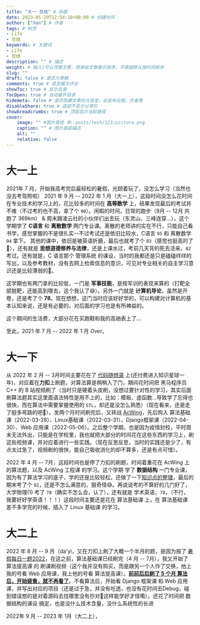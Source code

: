 ```yaml
---
title: "大一 总结" # 标题
date: 2023-05-29T12:54:18+08:00 # 创建时间
author: ["Xan"] # 作者
tags: # 标签
- Life 
- 总结
keywords: # 关键词
- Life 
- 总结
description: "" # 描述
weight: # 输入1可以顶置文章，用来给文章展示排序，不填就默认按时间排序
slug: ""
draft: false # 是否为草稿
comments: true # 是否展示评论
showToc: true # 显示目录
TocOpen: true # 自动展开目录
hidemeta: false # 是否隐藏文章的元信息，如发布日期、作者等
disableShare: true # 底部不显示分享栏
showbreadcrumbs: true # 顶部显示当前路径
cover:
    image: "" #图片路径 例：posts/tech/123/picture.png
    caption: "" # 图片底部描述
    alt: ""
    relative: false
---
```


# 大一上
2021年 7 月，开始我高考完后最轻松的暑假，光顾着玩了，没怎么学习（当然也没去考驾照啦）
2021 年 9 月 -- 2022 年 1 月（大一上），这段时间没怎么花时间在专业技术的学习上的，花比较多的时间在 **高等数学** 上，结果发现最后的考试并不难（不过考的也不高，拿了个 `90`）。闲暇的时间，日常的跑步（9月 -- 12月 共跑了 $369 km$） & 周末跟凌云社的小伙伴们出去玩（东灵山、三峰连穿...），这个学期学了 **C语言** 和 **离散数学** 两门专业课。离散的老师讲的实在不行，只能自己看书学，感觉掌握的不是很扎实--不过考试还是依旧比较水，C语言 `95` 和 离散数学 `94` 拿下。 其他的课中，依旧是被英语折磨，最后也就考了个 `83`（感觉也挺高的了🤣），还有就是 **思想道德修养与法律**，还是上课水过，考前几天背的死去活来，`82` 考过。还有就是，C 语言那个 管理系统 的课设，当时的我都还是只是磕磕绊绊的写出，以及参考教材，没有去网上检索信息的意识，可见对专业相关的自主学习意识还是比较薄弱的🥴。

这学期也有两门拿的比较低，一门是 **军事技能**，是按军训的表现来算的（打靶全部脱靶，还能高到哪去，这个我认了😅）。另外一门就是 **计算机导论**，虽然是开卷，还是考了个 **78**。现在想想，这门当时应该好好学的，可以构建对计算机的基本认知来说，还是有必要的，对后面的学习也是有所裨益的。

这个期间的生活费，大部分花在买跑鞋和我的高驰表上了...

至此，2021 年 7 月 -- 2022 年 1 月 $Over$。

# 大一下
从 2022 年 2 月 -- 3月时间主要花在了 [代码随想录](https://www.programmercarl.com/) 上(还付费进入知识星球一年)，对应着在**力扣**上刷题，对算法算是稍稍入了门，期间花时间把 黑马程序员 C++ 的 B 站视频刷了（当时只是硬着头皮刷，没想过要针对性的学习，其实后面刷算法题其实这里面语法特性是用不上的，比如：模板、虚函数...导致学了忘得也很快，而在算法中需要掌握使用的 `STL`，却还是没怎么熟悉）（现在看来，还是走了挺多弯路的吧🤔）。发两个月时间刷完后，又转战 [AcWing](https://www.acwing.com/user/myspace/activity/182463/)，先后购入 算法基础课（2022-03-28）、Linux基础课（2022-03-31）、Django框架课（2022-04-30）、Web 应用课（2022-05-06）。之后整个学期，也是因为疫情封校，平时周末无法外出，只能是在学校里，我也就把大部分的时间花在这些东西的学习上，刷这些视频课，并对应着进行一些实践。（现在反思反思，当时的实践还是少了，有点太过急了，视频刷的很快，能自己吸收消化的却不算多，还是有点可惜）。

2022 年 4 月 -- 7月，这段时间也是停了力扣的刷题，时间着重花在 AcWing 上的算法题，以及 AcWing 工程课 的学习。这个学期 学了 **数据结构** 一门专业课，因为有了算法学习的底子，学的还是比较轻松，还做了一下[知识点的整理](https://github.com/Xancoding/Data-Structures-and-Algorithms)，最后的期末考了个 `92`，还是不怎么满意的，狠奇怪😅。再说说考的不算好的几门好了，大学物理(1) 考了 `78`（确实不怎么会，认了），还有就是 学术英语，`78`，（不行，我要好好学英语！！！）这段时间主要还是花在 算法基础课 上，在 算法基础课 差不多学完的时候，插入了 Linux 基础课 的学习。

# 大二上 
2022 年 8 月 -- 9 月（da'yi，又在力扣上刷了大概一个半月的题，是因为报了 [暑假每日一题2022](https://www.acwing.com/activity/content/activity_person/content/431826/1/)，在这之前，算法基础课已经刷完（4 月 -- 7月），我又开始了 算法提高课 的 刷课刷视频（这个我并没有购买，而是跟另一个人作了交换，他上我的号看 Web 应用课，我上他的号看 算法提高课）。**<u>前前后后刷了 5 个月 算法后，开始疲惫，就不再看了</u>**。不看算法后，开始看 Django 框架课 和 Web 应用课，并写出对应的项目（还是过于急，并没有吃透，也没有花时间去Debug，碰到错误想的是对着源码去找哪里没有抄对🤣这样能学好才怪嘞）。还花了时间把 数据结构的课设 搞定，也是没什么技术含量，没什么系统性的长进

2022年 9 月 -- 2023 年 1月（大二上），
